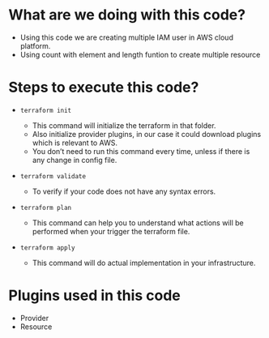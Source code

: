 # What are we doing with this code?
* Using this code we are creating multiple IAM user in AWS cloud platform.
* Using count with element and length funtion to create multiple resource

# Steps to execute this code?
* `terraform init` 
   - This command will initialize the terraform in that folder.
   - Also initialize provider plugins, in our case it could download plugins which is relevant to AWS.
   - You don’t need to run this command every time, unless if there is any change in config file.

* `terraform validate`
   - To verify if your code does not have any syntax errors.

* `terraform plan`
   - This command can help you to understand what actions will be performed when your trigger the terraform file.

* `terraform apply`
   - This command will do actual implementation in your infrastructure.

# Plugins used in this code
 - Provider
 - Resource